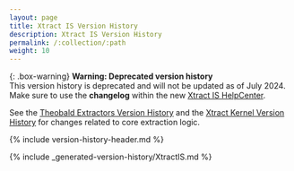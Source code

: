 ```yaml
---
layout: page
title: Xtract IS Version History
description: Xtract IS Version History
permalink: /:collection/:path
weight: 10
---
```


{: .box-warning}
**Warning: Deprecated version history** <br>
This version history is deprecated and will not be updated as of July 2024.<br>
Make sure to use the **changelog** within the new [Xtract IS HelpCenter](https://helpcenter.theobald-software.com/xtract-is/changelog/).

See the [Theobald Extractors Version History](./theobald-extractors-version-history) and the [Xtract Kernel Version History](./xtract-kernel-version-history) for changes related to core extraction logic.

{% include version-history-header.md %}

{% include _generated-version-history/XtractIS.md %}
